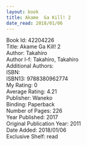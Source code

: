 ```yaml
---
layout: book
title: Akame  Ga Kill! 2
date_read: 2018/01/06
---
```


Book Id: 42204226<br />
Title: Akame  Ga Kill! 2<br />
Author: Takahiro<br />
Author l-f: Takahiro, Takahiro<br />
Additional Authors: <br />
ISBN: <br />
ISBN13: 9788380962774<br />
My Rating: 0<br />
Average Rating: 4.21<br />
Publisher: Waneko<br />
Binding: Paperback<br />
Number of Pages: 226<br />
Year Published: 2017<br />
Original Publication Year: 2011<br />
Date Added: 2018/01/06<br />
Exclusive Shelf: read<br />

